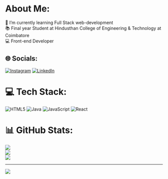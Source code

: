 # About Me:
🌱 I’m currently learning Full Stack web-development<br>📚 Final year Student at Hindusthan College of Engineering & Technology at Coimbatore<br>💻 Front-end Developer


## 🌐 Socials:
[![Instagram](https://img.shields.io/badge/Instagram-%23E4405F.svg?logo=Instagram&logoColor=white)](https://instagram.com/kishore1103_) [![LinkedIn](https://img.shields.io/badge/LinkedIn-%230077B5.svg?logo=linkedin&logoColor=white)](https://linkedin.com/in/https://www.linkedin.com/in/kishore-s-55bb2b249?utm_source=share&utm_campaign=share_via&utm_content=profile&utm_medium=android_app) 

# 💻 Tech Stack:
![HTML5](https://img.shields.io/badge/html5-%23E34F26.svg?style=for-the-badge&logo=html5&logoColor=white) ![Java](https://img.shields.io/badge/java-%23ED8B00.svg?style=for-the-badge&logo=openjdk&logoColor=white) ![JavaScript](https://img.shields.io/badge/javascript-%23323330.svg?style=for-the-badge&logo=javascript&logoColor=%23F7DF1E) ![React](https://img.shields.io/badge/react-%2320232a.svg?style=for-the-badge&logo=react&logoColor=%2361DAFB)
# 📊 GitHub Stats:
![](https://github-readme-stats.vercel.app/api?username=kishore720721110015&theme=dark&hide_border=false&include_all_commits=false&count_private=false)<br/>
![](https://github-readme-streak-stats.herokuapp.com/?user=kishore720721110015&theme=dark&hide_border=false)<br/>
![](https://github-readme-stats.vercel.app/api/top-langs/?username=kishore720721110015&theme=dark&hide_border=false&include_all_commits=false&count_private=false&layout=compact)

---
[![](https://visitcount.itsvg.in/api?id=kishore720721110015&icon=0&color=0)](https://visitcount.itsvg.in)

<!-- Proudly created with GPRM ( https://gprm.itsvg.in ) -->
